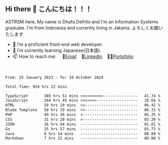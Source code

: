 ## Hi there 👋 こんにちは！！！
ASTRSM here, My name is Dhafa Defrito and I'm an Information Systems graduate. I'm from Indonesia and currently living in Jakarta. よろしくお願いたします

- 🔭 I’m a proficient front-end web developer.
- 🌱 I’m currently learning Japanese(日本語).
- 📫 How to reach me: &nbsp;&nbsp;&nbsp;&nbsp;📧[Email](ddefrito@gmail.com)&nbsp;&nbsp;&nbsp;&nbsp;💼[LinkedIn](https://www.linkedin.com/in/dhafa-defrita-rama-yudistira-9357a9229/)&nbsp;&nbsp;&nbsp;&nbsp;👨‍🎨[Portofolio](https://ddefrito.vercel.app/)
<br>
<!-- <p align="left">
<a href="https://github.com/ASTRSM">
  <img height="180em" src="https://github-readme-stats-eight-theta.vercel.app/api?username=ASTRSM&show_icons=true&theme=dracula&include_all_commits=true&count_private=true"/>
  <img height="180em" src="https://github-readme-stats-eight-theta.vercel.app/api/top-langs/?username=ASTRSM&layout=compact&langs_count=8&theme=dracula"/>
</a>
</p> -->

<!--START_SECTION:waka-->

```txt
From: 25 January 2023 - To: 19 October 2024

Total Time: 924 hrs 22 mins

TypeScript       385 hrs 51 mins >>>>>>>>>>---------------   41.74 %
JavaScript       264 hrs 45 mins >>>>>>>------------------   28.64 %
HTML             59 hrs 19 mins  >>-----------------------   06.42 %
Blade Template   58 hrs 19 mins  >>-----------------------   06.31 %
PHP              49 hrs 26 mins  >------------------------   05.35 %
CSS              31 hrs 20 mins  >------------------------   03.39 %
JSON             16 hrs 44 mins  -------------------------   01.81 %
Go               15 hrs 57 mins  -------------------------   01.73 %
Java             8 hrs 14 mins   -------------------------   00.89 %
Markdown         7 hrs 22 mins   -------------------------   00.80 %
```

<!--END_SECTION:waka-->
